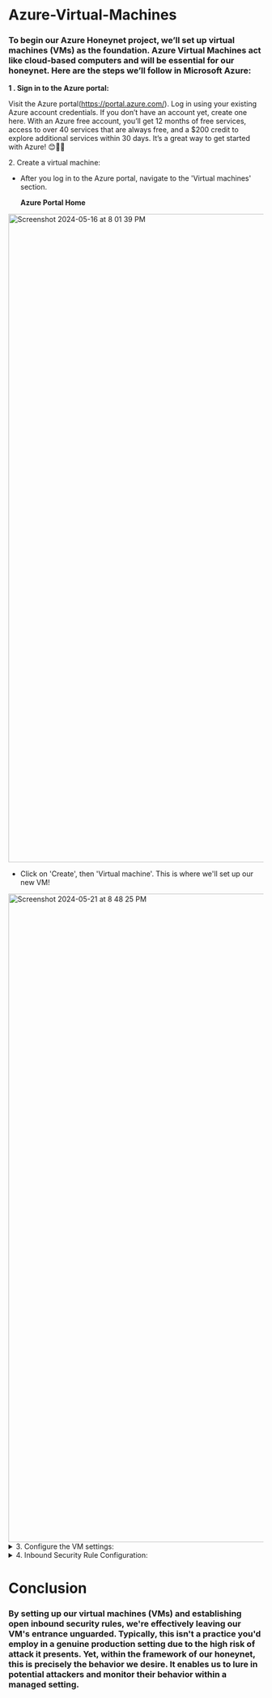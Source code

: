 # Azure-Virtual-Machines


### To begin our Azure Honeynet project, we’ll set up virtual machines (VMs) as the foundation. Azure Virtual Machines act like cloud-based computers and will be essential for our honeynet. Here are the steps we’ll follow in Microsoft Azure:


**1 . Sign in to the Azure portal:**


Visit the Azure portal(https://portal.azure.com/).
Log in using your existing Azure account credentials.
If you don’t have an account yet, create one here. With an Azure free account, you’ll get 12 months of free services, access to over 40 services that are always free, and a $200 credit to explore additional services within 30 days. It’s a great way to get started with Azure! 😊🔐🌐



<summary> 2. Create a virtual machine: </summary>

- After you log in to the Azure portal, navigate to the 'Virtual machines' section. 
  
  **Azure Portal Home**

<img width="1280" alt="Screenshot 2024-05-16 at 8 01 39 PM" src="https://github.com/mahin12/Azure-Virtual-Machines/assets/27288616/99a83e57-b10a-44f3-818b-c17b14453508">

- Click on 'Create', then 'Virtual machine'. This is where we'll set up our new VM!
  
<img width="1280" alt="Screenshot 2024-05-21 at 8 48 25 PM" src="https://github.com/mahin12/Azure-Virtual-Machines/assets/27288616/763f3d03-9e60-4b33-bf4d-8bc1f0a7fe3a">


</details>
<details close>



<summary> 3. Configure the VM settings: </summary>

  
  - **Subscription and resource group:** Let’s proceed by selecting the Azure subscription and resource group (Which is way to group and manage resources in Azure!). For the purpose of the project, I already created created a resource group called ```RG-Mahin-Lab```


<img width="1280" alt="Screenshot 2024-05-22 at 10 55 46 AM" src="https://github.com/mahin12/Azure-Virtual-Machines/assets/27288616/4a0da8e2-8f25-423d-949e-a44c93d31a44">


  
  - **Virtual Machine Name:** Now, I am going to name this VM, ```windows-vm```, which is necessary.
  
  <img width="903" alt="Screenshot 2024-05-22 at 11 03 11 AM" src="https://github.com/mahin12/Azure-Virtual-Machines/assets/27288616/5dc69308-b17b-4ec1-b22c-4387b8851d53">


  - **Region:** I am going to choose the region, ```(US) East US 2```
  
  - **Image:** Now let's select ```Windows 10 Pro, version 21H2 - x64 Gen2```
  
  
  <img width="1271" alt="Screenshot 2024-05-22 at 10 52 20 AM" src="https://github.com/mahin12/Azure-Virtual-Machines/assets/27288616/0828c934-1ab8-4721-a048-fbd9120c0bc3">

  - **Networking**: When creating the virtual network, we will be leaving it to the default settings. For the purpose of this lab, I called mine ```Mahin-VNet```.
  


  </details>


  
<details close>



<summary> 4. Inbound Security Rule Configuration: </summary>

When it comes to securing your Azure Virtual Machines, Network Security Groups (NSGs) play a crucial role. Let’s break down the steps for configuring inbound security rules:
 
  - **Navigate to the Network Security Group (NSG):** In the Azure portal, search for 'Network Security Groups' in the search bar at the top. Once there, select the NSG associated with the VM.
  
  - **Create an inbound security rule:** Inside the NSG, you'll find a section for 'Inbound security rules'. This is where we control what kind of traffic is allowed to reach our VM. Click on 'Add' to create a new rule.
    
  - **Configure the rule:** We'll be prompted to input some details about our new rule.
  
  - **Source:** This defines where the incoming traffic is coming from. We can set this to ```Any``` to allow traffic from any location.
  
  - **Source port ranges:** This specifies the ports on the source (the computer initiating the connection) that are allowed. Again, we can set this to ```*``` or ```Any``` to allow all ports.

  - **Destination:** This defines where the traffic is going to. Since we want the traffic to reach our VM, we can set this to ```Any```.
  
  - **Destination port ranges:** This specifies the ports on our VM that are allowed to receive traffic. We can set this to ```*``` or ```Any``` to open all ports.
    
  <img width="588" alt="Screenshot 2024-05-22 at 11 43 51 AM" src="https://github.com/mahin12/Azure-Virtual-Machines/assets/27288616/8025b447-716f-4d0a-8ac4-ff4abdbba4eb">

  - **Priority:** Setting priorities in Network Security Groups (NSGs) is an essential step. The priority determines the order in which rules are applied. Rules with lower priority numbers are processed before rules with higher priority numbers because the lower the number, the higher the priority. For the purpose of this lab, I set the priority to ```300``` to ensure that this honeypot functions as intended!

  - **Action:** We'll set this to ```Allow```, which means that traffic matching this rule will be allowed to reach our VM. 
  

  
  - **Review & Create:** After i've input and configured all the details we need for this inbound rule, click 'Add' to create the rule. e

  </details>
  
# Conclusion

### By setting up our virtual machines (VMs) and establishing open inbound security rules, we're effectively leaving our VM's entrance unguarded. Typically, this isn't a practice you'd employ in a genuine production setting due to the high risk of attack it presents. Yet, within the framework of our honeynet, this is precisely the behavior we desire. It enables us to lure in potential attackers and monitor their behavior within a managed setting.
 
 
 
 
 
 
 
 
</details>


